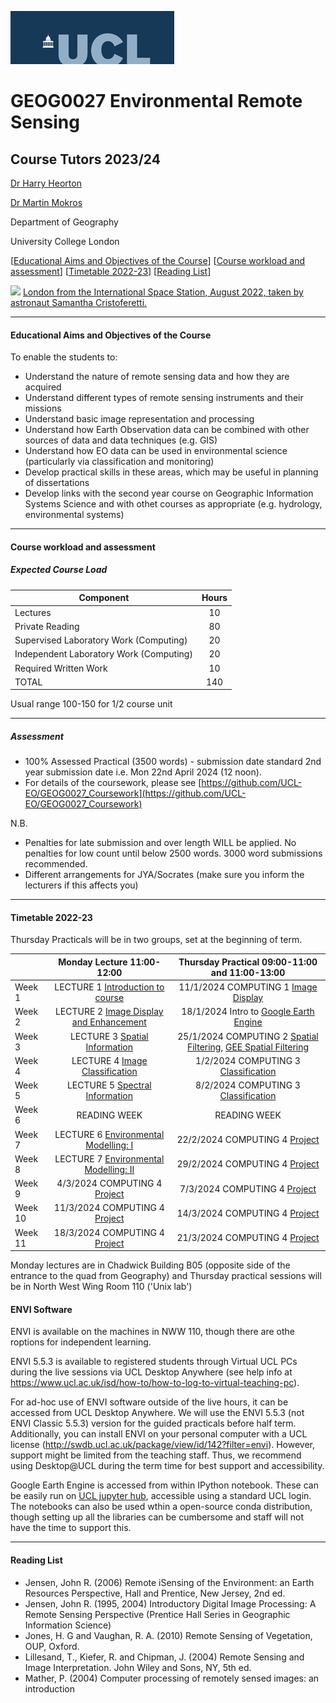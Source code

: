 ![UCL](docs/images//ucl_logo.png)

# GEOG0027 Environmental Remote Sensing

## Course Tutors 2023/24

[Dr Harry Heorton](mailto:h.heorton@ucl.ac.uk)

[Dr Martin Mokros](mailto:m.mokros@ucl.ac.uk)


Department of Geography
    
University College London
    
    
[[Educational Aims and Objectives of the Course](#Education)]  [[Course workload and assessment](#workload)]  [[Timetable 2022-23](#Timetable)]   [[Reading List](#ReadingList)]

![](docs/images/Mission_Minerva_Big_Picture_London.jpg)
[London from the International Space Station, August 2022, taken by astronaut Samantha Cristoferetti.](https://www.esa.int/ESA_Multimedia/Images/2022/09/Mission_Minerva_Big_Picture_London#.Y7P38Vr0nwQ.link)

-----------------------------------


#### <a name="Education">Educational Aims and Objectives of the Course</a>

 To enable the students to: 
 
+ Understand the nature of remote sensing data and how they are acquired
+ Understand different types of remote sensing instruments and their missions
+ Understand basic image representation and processing
+ Understand how Earth Observation data can be combined with other sources of data and data techniques (e.g. GIS)
+ Understand how EO data can be used in environmental science (particularly via classification and monitoring)
+ Develop practical skills in these areas, which may be useful in planning of dissertations
+ Develop links with the second year course on Geographic Information Systems Science and with othet courses as appropriate (e.g. hydrology, environmental systems)

-----------------------------------


#### <a name="workload">Course workload and assessment</a>

##### Expected Course Load

|Component 	|Hours|
|-------  | :--------:|
| Lectures | 	10|
|Private Reading 	|80
|Supervised Laboratory Work (Computing) |	20|
|Independent Laboratory Work (Computing) |	20|
|Required Written Work |	10|
|TOTAL |	140|

Usual range 100-150 for 1/2 course unit 


-----------------------------------


##### Assessment

+ 100% Assessed Practical (3500 words) - submission date standard 2nd year submission date i.e. Mon 22nd April 2024 (12 noon).
+ For details of the coursework, please see [https://github.com/UCL-EO/GEOG0027_Coursework](https://github.com/UCL-EO/GEOG0027_Coursework)

N.B.

- Penalties for late submission and over length WILL be applied. No penalties for low count until below 2500 words. 3000 word submissions recommended.
- Different arrangements for JYA/Socrates (make sure you inform the lecturers if this affects you)

-----------------------------------


#### <a name="Timetable">Timetable 2022-23</a>
Thursday Practicals will be in two groups, set at the beginning of term.


|  | Monday Lecture 11:00-12:00 | Thursday Practical 09:00-11:00 and 11:00-13:00 |
| ------------------- | :-------------------: | :-----------------: | 
| Week 1 |  LECTURE 1 [Introduction to course](https://moodle.ucl.ac.uk/course/view.php?id=26363&section=5) | 11/1/2024 COMPUTING 1 [Image Display](docs/ImageDisplay.ipynb) |
| Week 2 | LECTURE 2 [Image Display and Enhancement](https://moodle.ucl.ac.uk/course/view.php?id=26363&section=6) | 18/1/2024 Intro to [Google Earth Engine](docs/Intro_to_GEE.ipynb) |
| Week 3 | LECTURE 3 [Spatial Information](https://moodle.ucl.ac.uk/course/view.php?id=26363&section=7) | 25/1/2024 COMPUTING 2 [Spatial Filtering](docs/SpatialFiltering.ipynb), [GEE Spatial Filtering](docs/SpatialFilteringGEE.ipynb) |
| Week 4  | LECTURE 4 [Image Classification](https://moodle.ucl.ac.uk/course/view.php?id=26363&section=8) | 1/2/2024 COMPUTING 3 [Classification](docs/Classification.ipynb) | 
| Week 5 | LECTURE 5 [Spectral Information](https://moodle.ucl.ac.uk/course/view.php?id=26363&section=9) | 8/2/2024 COMPUTING 3 [Classification](docs/Classification.ipynb)  |
| Week 6 | READING WEEK | READING WEEK |
| Week 7 | LECTURE 6 [Environmental Modelling: I](https://moodle.ucl.ac.uk/course/view.php?id=26363&section=10) | 22/2/2024  COMPUTING 4 [Project](https://github.com/UCL-EO/GEOG0027_Coursework) |
| Week 8 | LECTURE 7 [Environmental Modelling: II](https://moodle.ucl.ac.uk/course/view.php?id=26363&section=11)  | 29/2/2024 COMPUTING 4 [Project](https://github.com/UCL-EO/GEOG0027_Coursework)| 
| Week 9 | 4/3/2024 COMPUTING 4 [Project](https://github.com/UCL-EO/GEOG0027_Coursework) | 7/3/2024 COMPUTING 4 [Project](https://github.com/UCL-EO/GEOG0027_Coursework)| 
| Week 10 | 11/3/2024 COMPUTING 4 [Project](https://github.com/UCL-EO/GEOG0027_Coursework)| 14/3/2024 COMPUTING 4 [Project](https://github.com/UCL-EO/GEOG0027_Coursework)| 
| Week 11 | 18/3/2024 COMPUTING 4 [Project](https://github.com/UCL-EO/GEOG0027_Coursework) | 21/3/2024 COMPUTING 4  [Project](https://github.com/UCL-EO/GEOG0027_Coursework)|  

Monday lectures are in Chadwick Building B05 (opposite side of the entrance to the quad from Geography) and Thursday practical sessions will be in North West Wing Room 110 ('Unix lab')

#### ENVI Software
ENVI is available on the machines in NWW 110, though there are othe roptions for independent learning.

ENVI 5.5.3 is available to registered students through Virtual UCL PCs during the live sessions via UCL Desktop Anywhere (see help info at https://www.ucl.ac.uk/isd/how-to/how-to-log-to-virtual-teaching-pc). 

For ad-hoc use of ENVI software outside of the live hours, it can be accessed from UCL Desktop Anywhere. We will use the ENVI 5.5.3  (not ENVI Classic 5.5.3) version for the guided practicals before half term. Additionally, you can install ENVI on your personal computer with a UCL license (http://swdb.ucl.ac.uk/package/view/id/142?filter=envi). However, support might be limited from the teaching staff. Thus, we recommend using Desktop@UCL during the term time for best support and accessibility. 

Google Earth Engine is accessed from within IPython notebook. These can be easily run on [UCL jupyter hub](https://jupyter.data-science.rc.ucl.ac.uk/), accessible using a standard UCL login. The notebooks can also be used wthin a open-source conda distribution, though setting up all the libraries can be cumbersome and staff will not have the time to support this.


-----------------------------------


#### <a name="ReadingList">Reading List</a>

- Jensen, John R. (2006) Remote iSensing of the Environment: an Earth Resources Perspective, Hall and Prentice, New Jersey, 2nd ed.
- Jensen, John R. (1995, 2004) Introductory Digital Image Processing: A Remote Sensing Perspective (Prentice Hall Series in Geographic Information Science)
- Jones, H. G and Vaughan, R. A. (2010) Remote Sensing of Vegetation, OUP, Oxford.
- Lillesand, T., Kiefer, R. and Chipman, J. (2004) Remote Sensing and Image Interpretation. John Wiley and Sons, NY, 5th ed.
- Mather, P. (2004) Computer processing of remotely sensed images: an introduction 

